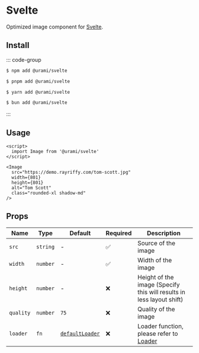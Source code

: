 # Svelte

Optimized image component for [Svelte](https://svelte.dev/).

## Install

::: code-group

```sh [npm]
$ npm add @urami/svelte
```

```sh [pnpm]
$ pnpm add @urami/svelte
```

```sh [yarn]
$ yarn add @urami/svelte
```

```sh [bun]
$ bun add @urami/svelte
```

:::

## Usage

```svelte
<script>
  import Image from '@urami/svelte'
</script>

<Image
  src="https://demo.rayriffy.com/tom-scott.jpg"
  width={801}
  height={801}
  alt="Tom Scott"
  class="rounded-xl shadow-md"
/>
```

## Props

| Name      | Type     | Default                                                                                            | Required | Description                                                          |
| --------- | -------- | -------------------------------------------------------------------------------------------------- | -------- | -------------------------------------------------------------------- |
| `src`     | `string` | -                                                                                                  | ✅       | Source of the image                                                  |
| `width`   | `number` | -                                                                                                  | ✅       | Width of the image                                                   |
| `height`  | `number` | -                                                                                                  | ❌       | Height of the image (Specify this will results in less layout shift) |
| `quality` | `number` | `75`                                                                                               | ❌       | Quality of the image                                                 |
| `loader`  | `fn`     | [`defaultLoader`](https://github.com/rayriffy/urami/blob/main/packages/utils/src/defaultLoader.ts) | ❌       | Loader function, please refer to [Loader](/utilities/loader)         |
